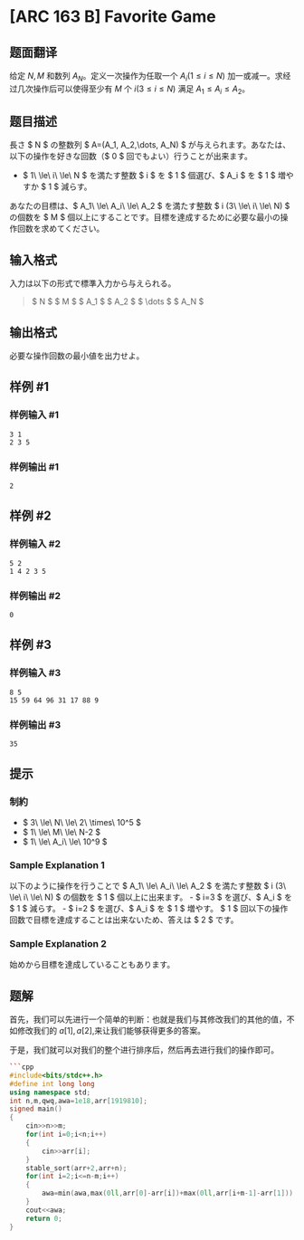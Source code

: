# [ARC 163 B] Favorite Game

## 题面翻译

给定 $N,M$ 和数列 ${A_N}$。定义一次操作为任取一个 $A_i(1\le i\le N)$ 加一或减一。求经过几次操作后可以使得至少有 $M$ 个 $i(3\le i\le N)$ 满足 $A_1\le A_i \le A_2$。

## 题目描述

[problemUrl]: https://atcoder.jp/contests/arc163/tasks/arc163_b

長さ $ N $ の整数列 $ A=(A_1, A_2,\dots, A_N) $ が与えられます。あなたは、以下の操作を好きな回数（$ 0 $ 回でもよい）行うことが出来ます。

- $ 1\ \le\ i\ \le\ N $ を満たす整数 $ i $ を $ 1 $ 個選び、$ A_i $ を $ 1 $ 増やすか $ 1 $ 減らす。
 
あなたの目標は、$ A_1\ \le\ A_i\ \le\ A_2 $ を満たす整数 $ i (3\ \le\ i\ \le\ N) $ の個数を $ M $ 個以上にすることです。目標を達成するために必要な最小の操作回数を求めてください。

## 输入格式

入力は以下の形式で標準入力から与えられる。

> $ N $ $ M $ $ A_1 $ $ A_2 $ $ \dots $ $ A_N $

## 输出格式

必要な操作回数の最小値を出力せよ。

## 样例 #1

### 样例输入 #1

```
3 1
2 3 5
```

### 样例输出 #1

```
2
```

## 样例 #2

### 样例输入 #2

```
5 2
1 4 2 3 5
```

### 样例输出 #2

```
0
```

## 样例 #3

### 样例输入 #3

```
8 5
15 59 64 96 31 17 88 9
```

### 样例输出 #3

```
35
```

## 提示

### 制約

- $ 3\ \le\ N\ \le\ 2\ \times\ 10^5 $
- $ 1\ \le\ M\ \le\ N-2 $
- $ 1\ \le\ A_i\ \le\ 10^9 $
 
### Sample Explanation 1

以下のように操作を行うことで $ A_1\ \le\ A_i\ \le\ A_2 $ を満たす整数 $ i (3\ \le\ i\ \le\ N) $ の個数を $ 1 $ 個以上に出来ます。 - $ i=3 $ を選び、$ A_i $ を $ 1 $ 減らす。 - $ i=2 $ を選び、$ A_i $ を $ 1 $ 増やす。 $ 1 $ 回以下の操作回数で目標を達成することは出来ないため、答えは $ 2 $ です。

### Sample Explanation 2

始めから目標を達成していることもあります。

## 题解
首先，我们可以先进行一个简单的判断：也就是我们与其修改我们的其他的值，不如修改我们的 $a[1],a[2]$,来让我们能够获得更多的答案。

于是，我们就可以对我们的整个进行排序后，然后再去进行我们的操作即可。
```cpp
```cpp
#include<bits/stdc++.h>
#define int long long
using namespace std;
int n,m,qwq,awa=1e18,arr[1919810];
signed main()
{
	cin>>n>>m;
	for(int i=0;i<n;i++)
	{
		cin>>arr[i];
	}
	stable_sort(arr+2,arr+n);
	for(int i=2;i<=n-m;i++)
	{
		awa=min(awa,max(0ll,arr[0]-arr[i])+max(0ll,arr[i+m-1]-arr[1]));
	}
	cout<<awa;
	return 0;
}
```
```